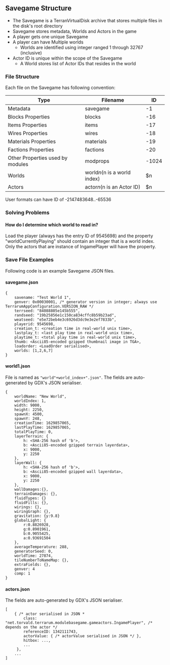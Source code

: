## Savegame Structure

- The Savegame is a TerranVirtualDisk archive that stores multiple files in the disk's root directory
- Savegame stores metadata, Worlds and Actors in the game
- A player gets one unique Savegame
- A player can have Multiple worlds
    - Worlds are identified using integer ranged 1 through 32767 (inclusive)
- Actor ID is unique within the scope of the Savegame
    - A World stores list of Actor IDs that resides in the world
  

### File Structure

Each file on the Savegame has following convention:

|Type|Filename|ID|
|---|---|---|
|Metadata|savegame|-1|
|Blocks Properties|blocks|-16|
|Items Properties|items|-17|
|Wires Properties|wires|-18|
|Materials Properties|materials|-19|
|Factions Properties|factions|-20|
|Other Properties used by modules|modprops|-1024|
|Worlds|world$n ($n is a world index)|$n|
|Actors|actor$n ($n is an Actor ID)|$n|

User formats can have ID of -2147483648..-65536

### Solving Problems

#### How do I determine which world to read in?

Load the player (always has the entry ID of 9545698) and the property "worldCurrentlyPlaying" should
contain an integer that is a world index. Only the actors that are instance of IngamePlayer will have
the property.


### Save File Examples

Following code is an example Savegame JSON files.

#### savegame.json
```
{
    savename: "Test World 1",
    genver: 0x00030001, /* generator version in integer; always use TerrarumAppConfiguration.VERSION_RAW */
    terrseed: "84088805e145b555",
    randseed: "19b25856e1c150ca834cffc8b59b23ad",
    weatseed: "e5e72beb4e3c6926d3dc9e3e2ef7833b",
    playerid: 9545698,
    creation_t: <creation time in real-world unix time>,
    lastplay_t: <last play time in real-world unix time>,
    playtime_t: <total play time in real-world unix time>,
    thumb: <Ascii85-encoded gzipped thumbnail image in TGA>,
    loadorder: <LoadOrder serialised>,
    worlds: [1,2,6,7]
}
```

#### world1.json

File is named as `"world"+world_index+".json"`.
The fields are auto-generated by GDX's JSON serialiser.

```
{
    worldName: "New World",
    worldIndex: 1,
    width: 9000,
    height: 2250,
    spawnX: 4500,
    spawnY: 248,
    creationTime: 1629857065,
    lastPlayTime: 1629857065,
    totalPlayTime: 0,
    layerTerrain: {
        h: <SHA-256 hash of 'b'>,
        b: <Ascii85-encoded gzipped terrain layerdata>,
        x: 9000,
        y: 2250
    },
    layerWall: {
        h: <SHA-256 hash of 'b'>,
        b: <Ascii85-encoded gzipped wall layerdata>,
        x: 9000,
        y: 2250
    },
    wallDamages:{},
    terrainDamages: {},
    fluidTypes: {}
    fluidFills: {},
    wirings: {},
    wiringGraph: {},
    gravitation: {y:9.8}
    globalLight: {
        r:0.8826928,
        g:0.8901961,
        b:0.9055425,
        a:0.93691504
    },
    averageTemperature: 288,
    generatorSeed: 0,
    worldTime: 27874,
    tileNumberToNameMap: {},
    extraFields: {},
    genver: 4
    comp: 1
}
```

#### actors.json

The fields are auto-generated by GDX's JSON serialiser.

```
[
    { /* actor serialised in JSON *
        class: "net.torvald.terrarum.modulebasegame.gameactors.IngamePlayer", /* depends on the actor */
        referenceID: 1342111743,
        actorValue: { /* actorValue serialised in JSON */ },
        hitbox: ...,
        ...
     },
    ...
]
```